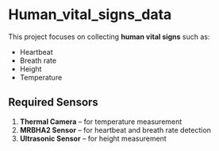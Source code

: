 # Human_vital_signs_data

This project focuses on collecting **human vital signs** such as:  
- Heartbeat  
- Breath rate  
- Height  
- Temperature  

## Required Sensors

1. **Thermal Camera** – for temperature measurement  
2. **MRBHA2 Sensor** – for heartbeat and breath rate detection  
3. **Ultrasonic Sensor** – for height measurement  
